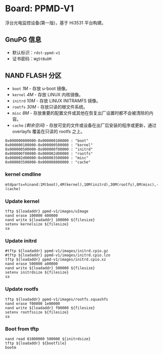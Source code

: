 # Board: PPMD-V1

浮台光电监控设备(第一版)，基于 Hi3531 平台构建。

## GnuPG 信息

- 默认标识：`rdst-ppmd-v1`
- 证书密码：`Wg5tBuDM`

## NAND FLASH 分区

- `boot` *1M* - 存放 u-boot 镜像。
- `kernel` *4M* - 存放 LINUX 内核镜像。
- `initrd` *10M* - 存放 LINUX INITRAMFS 镜像。
- `rootfs` *30M* - 存放只读的根文件系统。
- `misc` *8M* - 存放重要的配置文件或其他在恢复出厂设置时都不会被清除的内容。
- `cache` *(剩余空间)* - 存放可变的文件或设备在出厂后安装的程序或更新，通过 overlayfs 覆盖在只读的 rootfs 之上。

```
0x000000000000-0x000000100000 : "boot"
0x000000100000-0x000000500000 : "kernel"
0x000000500000-0x000000f00000 : "initrd"
0x000000f00000-0x000002d00000 : "rootfs"
0x000002d00000-0x000003500000 : "misc"
0x000003500000-0x000008000000 : "cache"
```

### kernel cmdline
```
mtdparts=hinand:1M(boot),4M(kernel),10M(initrd),30M(rootfs),8M(misc),-(cache)
```

### Update kernel

```
tftp ${loadaddr} ppmd-v1/images/uImage
nand erase 100000 400000
nand write ${loadaddr} 100000 ${filesize}
setenv kernelsize ${filesize}
sa
```

### Update initrd

```
#tftp ${loadaddr} ppmd-v1/images/initrd.cpio.gz
#tftp ${loadaddr} ppmd-v1/images/initrd.cpio.lzo
tftp ${loadaddr} ppmd-v1/images/initrd.cpio.xz
nand erase 500000 a00000
nand write ${loadaddr} 500000 ${filesize}
setenv initrdsize ${filesize}
sa
```

### Update rootfs

```
tftp ${loadaddr} ppmd-v1/images/rootfs.squashfs
nand erase f00000 1e00000
nand write ${loadaddr} f00000 ${filesize}
setenv rootfssize ${filesize}
sa
```

### Boot from tftp

```
nand read 81000000 500000 ${initrdsize}
tftp ${loadaddr} ${bootfile}
bootm
```

